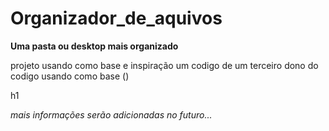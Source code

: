 # Organizador_de_aquivos
 

**Uma pasta ou desktop mais organizado**

projeto usando como base e inspiração um codigo de um terceiro
dono do codigo usando como base ()

h1


*mais informações serão adicionadas no futuro...*

